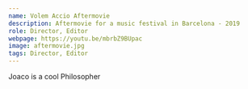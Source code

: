 ```yaml
---
name: Volem Accio Aftermovie
description: Aftermovie for a music festival in Barcelona - 2019
role: Director, Editor
webpage: https://youtu.be/mbrbZ9BUpac
image: aftermovie.jpg
tags: Director, Editor
---
```

Joaco is a cool Philosopher
